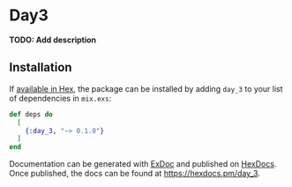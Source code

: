 # Day3

**TODO: Add description**

## Installation

If [available in Hex](https://hex.pm/docs/publish), the package can be installed
by adding `day_3` to your list of dependencies in `mix.exs`:

```elixir
def deps do
  [
    {:day_3, "~> 0.1.0"}
  ]
end
```

Documentation can be generated with [ExDoc](https://github.com/elixir-lang/ex_doc)
and published on [HexDocs](https://hexdocs.pm). Once published, the docs can
be found at <https://hexdocs.pm/day_3>.

